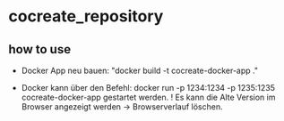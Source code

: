 # cocreate_repository
## how to use
- Docker App neu bauen: "docker build -t cocreate-docker-app ."

- Docker kann über den Befehl: docker run -p 1234:1234 -p 1235:1235 cocreate-docker-app
  gestartet werden.
! Es kann die Alte Version im Browser angezeigt werden -> Browserverlauf löschen.
